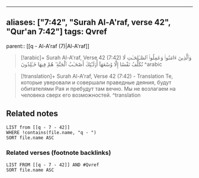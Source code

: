 
---
aliases: ["7:42", "Surah Al-A'raf, verse 42", "Qur'an 7:42"]
tags: Qvref
---

parent:: [[q - Al-A'raf (7)|Al-A'raf]]

> [!arabic]+ Surah Al-A'raf, Verse 42 (7:42)
> <span class="quran-arabic">وَٱلَّذِينَ ءَامَنُوا۟ وَعَمِلُوا۟ ٱلصَّـٰلِحَـٰتِ لَا نُكَلِّفُ نَفْسًا إِلَّا وُسْعَهَآ أُو۟لَـٰٓئِكَ أَصْحَـٰبُ ٱلْجَنَّةِ ۖ هُمْ فِيهَا خَـٰلِدُونَ</span>
^arabic

> [!translation]+ Surah Al-A'raf, Verse 42 (7:42) - Translation
> Те, которые уверовали и совершали праведные деяния, будут обитателями Рая и пребудут там вечно. Мы не возлагаем на человека сверх его возможностей.
^translation



## Related notes
```dataview
LIST from [[q - 7 - 42]]
WHERE !contains(file.name, "q - ")
SORT file.name ASC
```

### Related verses (footnote backlinks)
```dataview
LIST FROM [[q - 7 - 42]] AND #Qvref
SORT file.name ASC
```

